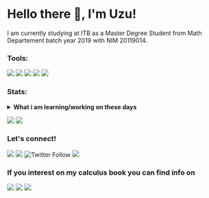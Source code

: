 # Hello there 👋, I'm Uzu!
I am currently studying at ITB as a Master Degree Student from Math Departement batch year 2019 with NIM 20119014. 

### Tools:
<p>
    <img src="https://img.shields.io/badge/Latex-black?&logo=latex" />
    <img src="https://img.shields.io/badge/Python-blue?&logo=python" />
    <img src="https://img.shields.io/badge/Wolfram-red?&logo=" />
    <img src="https://img.shields.io/badge/Text%20Editor-Visual%20Studio%20Code-blue?&logo=visual%20studio%20code&logoColor=blue" />
    <img src="https://gpvc.arturio.dev/wisnuadipradana" />
</p>

### Stats:
<details>
 <summary><strong>What i am learning/working on these days</strong></summary>
    - 🔭 I’m currently studying on collage as a Master Student. </br>
    - 🌱 I’m currently learning about Data Science. </br>
    - 👯 I’m in love with Mathematics, Data Science, Statistics and Actuaries. </br>
    - 🤔 I’m also love Calculus, if you interest too you can check my book in <a href="https://linktr.ee/meongmeongproject">Meong Meong Project</a> or check below.  </br>
    - 💬 Ask me about anything.</br>
    - 📫 How to reach me: <a href="mailto:wisnuadipradana17@yahoo.com">Email me!</a>.  </br>
    - 😄 Pronouns: He/Him. </br>
    - ⚡ Fun fact: I have a Melancholy personality based on classification from Florence J. L.  </br>
</details>

<p>
    <img src="https://github-readme-stats.vercel.app/api?username=wisnuadipradana&show_icons=true&theme=radical&hide_border=false" />
    <img src="https://github-readme-stats.vercel.app/api/top-langs/?username=wisnuadipradana&layout=demo" />

</p>


### Let's connect!
<p>
    <a href="https://www.linkedin.com/in/dimaz-wisnu-adipradana-16049460/" target="blank"><img src="https://img.shields.io/badge/Dimaz_Wisnu-30302f?style=social&logo=linkedin" /></a>
    <a href="https://www.instagram.com/uzumaki_nagato_tenshou/" target="blank"><img src="https://img.shields.io/badge/Wisnu_D._Uzu-30302f?style=social&logo=instagram" /></a>
    <img alt="Twitter Follow" src="https://img.shields.io/twitter/follow/NFR_UNT?label=NFR_UNT&style=social">
    <a href="https://web.facebook.com/nagazitou" target="blank"><img src="https://img.shields.io/badge/uzumaki_nagato_tenshou-30302f?style=social&logo=facebook" /></a>
</p>

### If you interest on my calculus book you can find info on
<p>
    <a href="https://linktr.ee/meongmeongproject" target="blank"><img src="https://img.shields.io/badge/linktr_meongmeongproject-30302f?style=plastic" /></a>
    <a href="https://www.instagram.com/meongmeongproject/" target="blank"><img src="https://img.shields.io/badge/meongmeongproject-30302f?style=plastic&logo=instagram" /></a>
    <a href="https://www.tokopedia.com/meongmeongproject"><img src="https://img.shields.io/endpoint?url="https://ecs7.tokopedia.net/assets-about-frontend/master/img/Tokopedia_Mascot-36c1015eabb66a26893edeb227db71e0.png"&style=plastic" /></a>
</p>

<!--
**wisnuadipradana/Wisnu-D.-Uzu** is a ✨ _special_ ✨ repository because its `README.md` (this file) appears on your GitHub profile.

Here are some ideas to get you started:

- 🔭 I’m currently working on ...
- 🌱 I’m currently learning ...
- 👯 I’m looking to collaborate on ...
- 🤔 I’m looking for help with ...
- 💬 Ask me about ...
- 📫 How to reach me: ...
- 😄 Pronouns: ...
- ⚡ Fun fact: ...
-->
